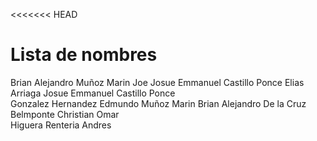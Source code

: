 <<<<<<< HEAD
# Lista de nombres
Brian Alejandro Muñoz Marin
Joe
Josue Emmanuel Castillo Ponce
Elias Arriaga
Josue Emmanuel Castillo Ponce    
Gonzalez Hernandez Edmundo
Muñoz Marin Brian Alejandro
De la Cruz Belmponte Christian Omar   
Higuera Renteria Andres
